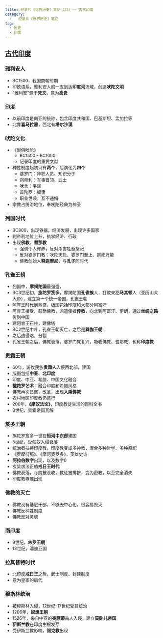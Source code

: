 ```yaml
---
title: 纪录片《世界历史》笔记（25）—— 古代印度
category:
  -   纪录片《世界历史》笔记
tag: 
  - 历史
  - 印度
---
```


## [古代印度](https://www.bilibili.com/bangumi/play/ep517751/)

### 雅利安人
- BC1500，我国商朝前期
- 印欧语系，雅利安人的一支到达**印度河**流域，创造**吠陀文明**
- “雅利安”源于**梵文**，意为**高贵**

### 印度
- 以前印度是南亚的统称，包含印度共和国、巴基斯坦、孟加拉等
- 北靠**喜马拉雅**，西北有**塔尔沙漠**


### 吠陀文化
- 《梨俱吠陀》
  - BC1500 - BC1000
  - 记录印度的重要文献
- 种姓制度起初只有**两个**，后演化为**四个**
  - 婆罗门：神职人员、知识分子
  - 刹帝利：军事首领、武士
  - 吠舍：平民
  - 首陀罗：奴隶
  - 职业世袭，互不通婚
- 宗教占统治地位，奉吠陀经典为神圣

### 列国时代
- BC800，出现铁器，经济发展，出现许多国家
- 刹帝利地位上升，执掌经济、行政
- 出现**佛教**、**耆那教**
  - 强调个人修养，反对杀害牲畜祭祀
  - 反对婆罗门教：吠陀天启、婆罗门至上、祭祀万能
  - 佛教创始人**释迦摩尼**，与**孔子**同时代

### 孔雀王朝
- 列国中，**摩揭陀国**最强盛，
- BC3世纪初，**旃陀罗笈多**，摩揭陀国**孔雀族**人，打败来犯**马其顿**人（亚历山大大帝），建立第一个统一帝国，孔雀王朝
- 阿育王时代到鼎盛，版图包括印度和大部分阿富汗
- 阿育王接受、鼓励佛教，派遣使者**传教**，向北到阿富汗、伊朗，通过**丝绸之路**传到中国
- 建阿育王石柱，建佛塔
- BC2世纪中叶，孔雀王朝灭亡，之后是**巽伽王朝**
- 之后遭侵略，分裂
- 孔雀王朝之后，佛教衰落，婆罗门教复兴，吸收佛教、耆那教，也称**印度教**

### 贵霜王朝
- 60年，游牧民族**贵霜人**入侵西北部，建国
- 版图包括**中亚**、**北印度**
- 印度、中亚、希腊、中国文化融合
- **犍陀罗艺术**：融合印度和希腊风格
- 佛教再次昌盛，改革，出现**大乘佛教**
- 农村地区印度教仍盛行
- 200年，**《摩奴法论》**，印度教徒生活的百科全书
- 3世纪，贵霜帝国瓦解

### 笈多王朝
- 旃陀罗笈多一世在**恒河中东部**建国
- 5世纪，受匈奴入侵衰落
- 统治者扶持印度教，印度教变成多神教，混合多种哲学、多种祭祀
- 《罗摩衍那》、《摩诃婆罗多》，英雄史诗
- **阿拉伯数字**出现，以及数字0
- 玄奘求法正值**戒日王时代**
- 佛教衰落，寺院被没收，教徒被排挤，变为密教，以至完全消失
- 印度教寺庙出现

### 佛教的灭亡
- 佛教没有基层干部，不够去中心化，很容易毁灭
- 佛教反种姓制度
- 佛教反对灵魂

### 南印度
- 9世纪，**朱罗王朝**
- 13世纪，潘迪亚国

### 拉其普特时代
- 北印度**戒日王**之后，武士制度、封建制度
- 意为皇家的后代

### 穆斯林统治
- 被穆斯林入侵，12世纪-17世纪受其统治
- 1206年，**奴隶王朝**
- 1526年，来自中亚的**突厥蒙古**人入侵，建立**莫卧儿帝国**
- **伊斯兰教**在印度生根发芽
- 受伊斯兰教影响，**锡克教**出现
